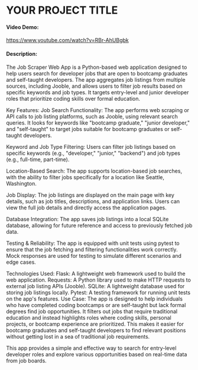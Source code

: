 # YOUR PROJECT TITLE
#### Video Demo:

https://www.youtube.com/watch?v=RBr-AhUBgbk


#### Description:

The Job Scraper Web App is a Python-based web application designed to help users search for developer jobs that are open to bootcamp graduates and self-taught developers. The app aggregates job listings from multiple sources, including Jooble, and allows users to filter job results based on specific keywords and job types. It targets entry-level and junior developer roles that prioritize coding skills over formal education.

Key Features:
Job Search Functionality: The app performs web scraping or API calls to job listing platforms, such as Jooble, using relevant search queries. It looks for keywords like "bootcamp graduate," "junior developer," and "self-taught" to target jobs suitable for bootcamp graduates or self-taught developers.

Keyword and Job Type Filtering: Users can filter job listings based on specific keywords (e.g., "developer," "junior," "backend") and job types (e.g., full-time, part-time).

Location-Based Search: The app supports location-based job searches, with the ability to filter jobs specifically for a location like Seattle, Washington.

Job Display: The job listings are displayed on the main page with key details, such as job titles, descriptions, and application links. Users can view the full job details and directly access the application pages.

Database Integration: The app saves job listings into a local SQLite database, allowing for future reference and access to previously fetched job data.

Testing & Reliability: The app is equipped with unit tests using pytest to ensure that the job fetching and filtering functionalities work correctly. Mock responses are used for testing to simulate different scenarios and edge cases.

Technologies Used:
Flask: A lightweight web framework used to build the web application.
Requests: A Python library used to make HTTP requests to external job listing APIs (Jooble).
SQLite: A lightweight database used for storing job listings locally.
Pytest: A testing framework for running unit tests on the app's features.
Use Case:
The app is designed to help individuals who have completed coding bootcamps or are self-taught but lack formal degrees find job opportunities. It filters out jobs that require traditional education and instead highlights roles where coding skills, personal projects, or bootcamp experience are prioritized. This makes it easier for bootcamp graduates and self-taught developers to find relevant positions without getting lost in a sea of traditional job requirements.

This app provides a simple and effective way to search for entry-level developer roles and explore various opportunities based on real-time data from job boards.
